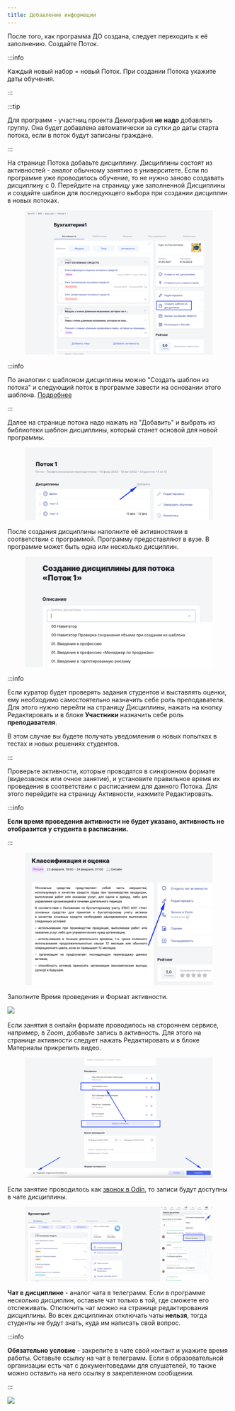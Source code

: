```yaml
---
title: Добавление информации
---
```


После того, как программа ДО создана, следует переходить к её заполнению. Создайте Поток.

:::info 

Каждый новый набор = новый Поток. При создании Потока укажите даты обучения.

:::

:::tip 

Для программ - участниц проекта Демография **не надо** добавлять группу. Она будет добавлена автоматически за сутки до даты старта потока, если в поток будут записаны граждане.

:::

На странице Потока добавьте дисциплину. Дисциплины состоят из активностей - аналог обычному занятию в университете. Если по программе уже проводилось обучение, то не нужно заново создавать дисциплину с 0. Перейдите на страницу уже заполненной Дисциплины и создайте шаблон для последующего выбора при создании дисциплин в новых потоках.

<figure>

![](<../../.gitbook/assets/image (799).png>)

<figcaption>



</figcaption>

</figure>

:::info 

По аналогии с шаблоном дисциплины можно  "Создать шаблон из потока" и следующий поток в программе завести на основании этого шаблона.  [Подробнее](../shablon-potoka-so-spiskom-ego-disciplin)

:::

Далее на странице потока надо нажать на "Добавить" и выбрать из библиотеки шаблон дисциплины, который станет основой для новой программы.

<figure>

![](<../../.gitbook/assets/image (805).png>)

<figcaption>



</figcaption>

</figure>

После создания дисциплины наполните её активностями в соответствии с программой. Программу предоставляют в вузе. В программе может быть одна или несколько дисциплин. 

<figure>

![](<../../.gitbook/assets/image (804).png>)

<figcaption>



</figcaption>

</figure>

:::info 

Если куратор будет проверять задания студентов и выставлять оценки, ему необходимо самостоятельно назначить себе роль преподавателя. Для этого нужно перейти на страницу Дисциплины, нажать на кнопку Редактировать и в блоке **Участники** назначить себе роль **преподавателя**.                               

В этом случае вы будете получать уведомления о новых попытках в тестах и новых решениях студентов.

:::

Проверьте активности, которые проводятся в синхронном формате (видеозвонок или очное занятие), и установите правильное время их проведения в соответствии с расписанием для данного Потока. Для этого перейдите на страницу Активности, нажмите Редактировать.

:::info 

**Если время проведения активности не будет указано, активность не отобразится у студента в расписании.** 

:::

<figure>

![](<../../.gitbook/assets/image (803).png>)

<figcaption>



</figcaption>

</figure>

Заполните Время проведения и Формат активности.

![](https://lh6.googleusercontent.com/ruORFLYrksExCQw9BD7jZaq26BgGJokCbxmV2tO6LOiwj5oHDfMIPKnzxHv5G0fo2-PzC0ssX5gZj5vNhpR10F3xcTA1KoAwIcCOoJATDAqEEzkbx7BEG2rlNTGCdpMMMOanJZcU)

Если занятия в онлайн формате проводилось на стороннем сервисе, например, в Zoom, добавьте запись в активность. Для этого на странице активности следует нажать Редактировать и в блоке Материалы прикрепить видео.

<figure>

![](<../../.gitbook/assets/image (800).png>)

<figcaption>



</figcaption>

</figure>

Если занятие проводилось как [звонок в Odin](./../../kommunikaciya/videozvonki/_index), то записи будут доступны в чате дисциплины.

<figure>

![](<../../.gitbook/assets/image (801).png>)

<figcaption>



</figcaption>

</figure>

**Чат в дисциплине** - аналог чата в телеграмм. Если в программе несколько дисциплин, оставьте чат только в той, где сможете его отслеживать. Отключить чат можно на странице редактирования дисциплины. Во всех дисциплинах отключать чаты **нельзя**, тогда студенты не будут знать, куда им написать свой вопрос.

:::info 

**Обязательно условие** - закрепите в чате свой контакт и укажите время работы. Оставьте ссылку на чат в телеграмм. Если в образовательной организации есть чат с документоведами для слушателей, то также можно оставить на него ссылку в закрепленном сообщении.

:::

![](https://lh3.googleusercontent.com/rBGNQHXoGh4ecUdWUMsR-SeHfKz-_c5NrOI0wGr49AE7rxZPhA59hhmaHcDdA3FgdbQETqaUbGyAAigDtrauQOI0klC4VKRN9X0xsxzGH7Er-BCrBavDX3EXB-XLqBP_v1I4bP6f)